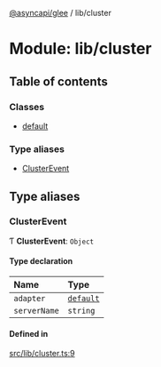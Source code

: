 [@asyncapi/glee](../README.md) / lib/cluster

# Module: lib/cluster

## Table of contents

### Classes

- [default](../classes/lib_cluster.default.md)

### Type aliases

- [ClusterEvent](lib_cluster.md#clusterevent)

## Type aliases

### ClusterEvent

Ƭ **ClusterEvent**: `Object`

#### Type declaration

| Name         | Type                                           |
| :----------- | :--------------------------------------------- |
| `adapter`    | [`default`](../classes/lib_cluster.default.md) |
| `serverName` | `string`                                       |

#### Defined in

[src/lib/cluster.ts:9](https://github.com/asyncapi/glee/blob/388e335/src/lib/cluster.ts#L9)
